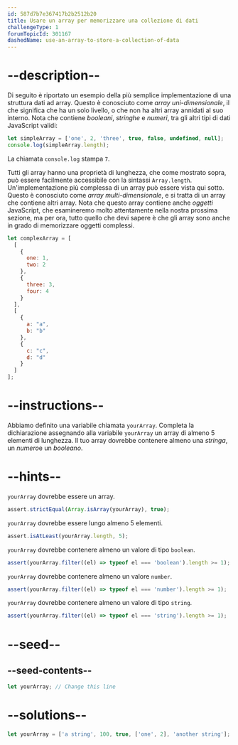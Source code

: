 ```yaml
---
id: 587d7b7e367417b2b2512b20
title: Usare un array per memorizzare una collezione di dati
challengeType: 1
forumTopicId: 301167
dashedName: use-an-array-to-store-a-collection-of-data
---
```


# --description--

Di seguito è riportato un esempio della più semplice implementazione di una struttura dati ad array. Questo è conosciuto come <dfn>array uni-dimensionale</dfn>, il che significa che ha un solo livello, o che non ha altri array annidati al suo interno. Nota che contiene <dfn>booleani</dfn>, <dfn>stringhe</dfn> e <dfn>numeri</dfn>, tra gli altri tipi di dati JavaScript validi:

```js
let simpleArray = ['one', 2, 'three', true, false, undefined, null];
console.log(simpleArray.length);
```

La chiamata `console.log` stampa `7`.

Tutti gli array hanno una proprietà di lunghezza, che come mostrato sopra, può essere facilmente accessibile con la sintassi `Array.length`. Un'implementazione più complessa di un array può essere vista qui sotto. Questo è conosciuto come <dfn>array multi-dimensionale</dfn>, e si tratta di un array che contiene altri array. Nota che questo array contiene anche <dfn>oggetti</dfn> JavaScript, che esamineremo molto attentamente nella nostra prossima sezione, ma per ora, tutto quello che devi sapere è che gli array sono anche in grado di memorizzare oggetti complessi.

```js
let complexArray = [
  [
    {
      one: 1,
      two: 2
    },
    {
      three: 3,
      four: 4
    }
  ],
  [
    {
      a: "a",
      b: "b"
    },
    {
      c: "c",
      d: "d"
    }
  ]
];
```

# --instructions--

Abbiamo definito una variabile chiamata `yourArray`. Completa la dichiarazione assegnando alla variabile `yourArray` un array di almeno 5 elementi di lunghezza. Il tuo array dovrebbe contenere almeno una <dfn>stringa</dfn>, un <dfn>numero</dfn>e un <dfn>booleano</dfn>.

# --hints--

`yourArray` dovrebbe essere un array.

```js
assert.strictEqual(Array.isArray(yourArray), true);
```

`yourArray` dovrebbe essere lungo almeno 5 elementi.

```js
assert.isAtLeast(yourArray.length, 5);
```

`yourArray` dovrebbe contenere almeno un valore di tipo `boolean`.

```js
assert(yourArray.filter((el) => typeof el === 'boolean').length >= 1);
```

`yourArray` dovrebbe contenere almeno un valore `number`.

```js
assert(yourArray.filter((el) => typeof el === 'number').length >= 1);
```

`yourArray` dovrebbe contenere almeno un valore di tipo `string`.

```js
assert(yourArray.filter((el) => typeof el === 'string').length >= 1);
```

# --seed--

## --seed-contents--

```js
let yourArray; // Change this line
```

# --solutions--

```js
let yourArray = ['a string', 100, true, ['one', 2], 'another string'];
```
